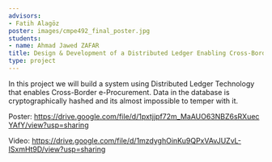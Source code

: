 ```yaml
---
advisors:
- Fatih Alagöz
poster: images/cmpe492_final_poster.jpg
students:
- name: Ahmad Jawed ZAFAR
title: Design & Development of a Distributed Ledger Enabling Cross-Border e-Procurement
type: project
---
```


In this project we will build a system using Distributed Ledger Technology that enables Cross-Border e-Procurement. Data in the database is cryptographically hashed and its almost impossible to temper with it.


Poster: <https://drive.google.com/file/d/1pxtjjpf72m_MaAUO63NBZ6sRXuecYAfY/view?usp=sharing>


Video: <https://drive.google.com/file/d/1mzdyghOinKu9QPxVAvJUZvL-ISxmHt9D/view?usp=sharing>